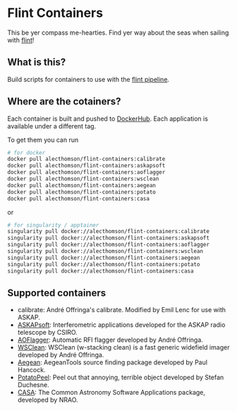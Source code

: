 # Flint Containers

This be yer compass me-hearties. Find yer way about the seas when sailing with [flint](https://github.com/tjgalvin/flint)!

## What is this?

Build scripts for containers to use with the [flint pipeline](https://github.com/tjgalvin/flint).

## Where are the cotainers?

Each container is built and pushed to [DockerHub](https://hub.docker.com/r/alecthomson/flint-containers/tags). Each application is available under a different tag.

To get them you can run

```bash
# for docker
docker pull alecthomson/flint-containers:calibrate
docker pull alecthomson/flint-containers:askapsoft
docker pull alecthomson/flint-containers:aoflagger
docker pull alecthomson/flint-containers:wsclean
docker pull alecthomson/flint-containers:aegean
docker pull alecthomson/flint-containers:potato
docker pull alecthomson/flint-containers:casa
```

or

```bash
# for singularity / apptainer
singularity pull docker://alecthomson/flint-containers:calibrate
singularity pull docker://alecthomson/flint-containers:askapsoft
singularity pull docker://alecthomson/flint-containers:aoflagger
singularity pull docker://alecthomson/flint-containers:wsclean
singularity pull docker://alecthomson/flint-containers:aegean
singularity pull docker://alecthomson/flint-containers:potato
singularity pull docker://alecthomson/flint-containers:casa
```

## Supported containers

- calibrate: André Offringa's calibrate. Modified by Emil Lenc for use with ASKAP.
- [ASKAPsoft](https://www.atnf.csiro.au/computing/software/askapsoft/sdp/docs/current): Interferometric applications developed for the ASKAP radio telescope by CSIRO.
- [AOFlagger](https://aoflagger.readthedocs.io/en/latest/): Automatic RFI flagger developed by André Offringa.
- [WSClean](https://wsclean.readthedocs.io/en/latest/): WSClean (w-stacking clean) is a fast generic widefield imager developed by André Offringa.
- [Aegean](https://github.com/PaulHancock/Aegean): AegeanTools source finding package developed by Paul Hancock.
- [PotatoPeel](https://gitlab.com/Sunmish/potato): Peel out that annoying, terrible object developed by Stefan Duchesne.
- [CASA](https://casa.nrao.edu/): The Common Astronomy Software Applications package, developed by NRAO.
